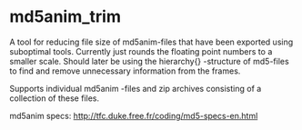 md5anim_trim
============

A tool for reducing file size of md5anim-files that have been exported using suboptimal tools. Currently just rounds the floating point numbers to a smaller scale. 
Should later be using the hierarchy{} -structure of md5-files to find and remove unnecessary information from the frames.

Supports individual md5anim -files and zip archives consisting of a collection of these files.

md5anim specs: http://tfc.duke.free.fr/coding/md5-specs-en.html


